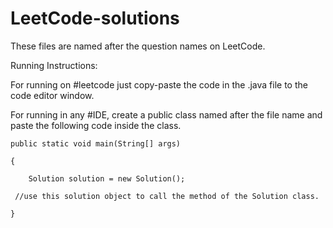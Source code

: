 # LeetCode-solutions
These files are named after the question names on LeetCode. 

Running Instructions:

For running on #leetcode just copy-paste the code in the .java file to the code editor window.

For running in any #IDE, create a public class named after the file name and paste the following code inside the class.

    public static void main(String[] args)
    
    {
    
        Solution solution = new Solution();
     
     //use this solution object to call the method of the Solution class.
    
    }

